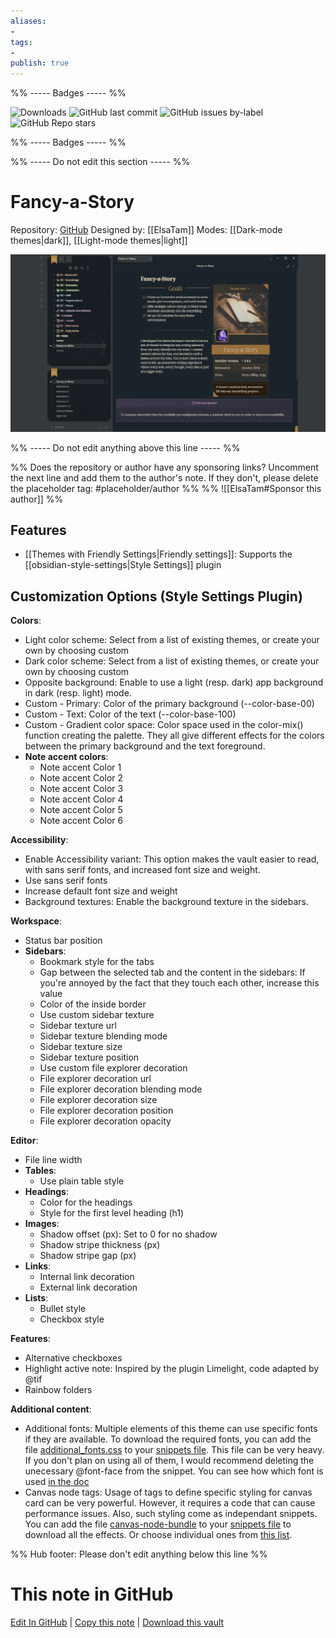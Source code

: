 ```yaml
---
aliases:
- 
tags: 
- 
publish: true
---
```


%% ----- Badges ----- %%

![Downloads](https://img.shields.io/badge/downloads-8721-573E7A?style=for-the-badge&logo=)
![GitHub last commit](https://img.shields.io/github/last-commit/ElsaTam/obsidian-fancy-a-story?color=573E7A&label=last%20update&logo=github&style=for-the-badge)
![GitHub issues by-label](https://img.shields.io/github/issues/ElsaTam/obsidian-fancy-a-story/help%20wanted?color=573E7A&logo=github&style=for-the-badge) 
![GitHub Repo stars](https://img.shields.io/github/stars/ElsaTam/obsidian-fancy-a-story?color=573E7A&logo=github&style=for-the-badge)

%% ----- Badges ----- %%

%% ----- Do not edit this section ----- %%

# Fancy-a-Story

Repository: [GitHub](https://github.com/ElsaTam/obsidian-fancy-a-story)
Designed by: [[ElsaTam]]
Modes: [[Dark-mode themes|dark]], [[Light-mode themes|light]]



![screenshot](https://github.com/ElsaTam/obsidian-fancy-a-story/raw/HEAD/overview-mini.png)

%% ----- Do not edit anything above this line ----- %% 

%% Does the repository or author have any sponsoring links? Uncomment the next line and add them to the author's note. If they don't, please delete the placeholder tag: #placeholder/author %%
%% ![[ElsaTam#Sponsor this author]] %%


## Features

- [[Themes with Friendly Settings|Friendly settings]]: Supports the [[obsidian-style-settings|Style Settings]] plugin

## Customization Options (Style Settings Plugin) 

**Colors**: 
- Light color scheme: Select from a list of existing themes, or create your own by choosing custom
- Dark color scheme: Select from a list of existing themes, or create your own by choosing custom
- Opposite background: Enable to use a light (resp. dark) app background in dark (resp. light) mode.
- Custom - Primary: Color of the primary background (--color-base-00)
- Custom - Text: Color of the text (--color-base-100)
- Custom - Gradient color space: Color space used in the color-mix() function creating the palette. They all give different effects for the colors between the primary background and the text foreground.
- **Note accent colors**: 
    - Note accent Color 1
    - Note accent Color 2
    - Note accent Color 3
    - Note accent Color 4
    - Note accent Color 5
    - Note accent Color 6

**Accessibility**: 
- Enable Accessibility variant: This option makes the vault easier to read, with sans serif fonts, and increased font size and weight.
- Use sans serif fonts
- Increase default font size and weight
- Background textures: Enable the background texture in the sidebars.

**Workspace**: 
- Status bar position
- **Sidebars**: 
    - Bookmark style for the tabs
    - Gap between the selected tab and the content in the sidebars: If you're annoyed by the fact that they touch each other, increase this value
    - Color of the inside border
    - Use custom sidebar texture
    - Sidebar texture url
    - Sidebar texture blending mode
    - Sidebar texture size
    - Sidebar texture position
    - Use custom file explorer decoration
    - File explorer decoration url
    - File explorer decoration blending mode
    - File explorer decoration  size
    - File explorer decoration position
    - File explorer decoration  opacity

**Editor**: 
- File line width
- **Tables**: 
    - Use plain table style
- **Headings**: 
    - Color for the headings
    - Style for the first level heading (h1)
- **Images**: 
    - Shadow offset (px): Set to 0 for no shadow
    - Shadow stripe thickness (px)
    - Shadow stripe gap (px)
- **Links**: 
    - Internal link decoration
    - External link decoration
- **Lists**: 
    - Bullet style
    - Checkbox style

**Features**: 
- Alternative checkboxes
- Highlight active note: Inspired by the plugin Limelight, code adapted by @tif
- Rainbow folders

**Additional content**: 
- Additional fonts: Multiple elements of this theme can use specific fonts if they are available. To download the required fonts, you can add the file [additional_fonts.css](https://github.com/ElsaTam/obsidian-fancy-a-story/blob/main/css/additional_fonts.css) to your [snippets file](https://help.obsidian.md/Extending+Obsidian/CSS+snippets). This file can be very heavy. If you don't plan on using all of them, I would recommend deleting the unecessary @font-face from the snippet. You can see how which font is used [in the doc](https://elsatam.github.io/obsidian-fancy-a-story/docs/stylesettings/stylesettings.html#additional-fonts)
- Canvas node tags: Usage of tags to define specific styling for canvas card can be very powerful. However, it requires a code that can cause performance issues. Also, such styling come as independant snippets. You can add the file [canvas-node-bundle](https://github.com/ElsaTam/obsidian-fancy-a-story/blob/main/css/canvas/canvas-node-bundle.css) to your [snippets file](https://help.obsidian.md/Extending+Obsidian/CSS+snippets) to download all the effects. Or choose individual ones from [this list](https://github.com/ElsaTam/obsidian-fancy-a-story/tree/main/css/canvas).


%% Hub footer: Please don't edit anything below this line %%

# This note in GitHub

<span class="git-footer">[Edit In GitHub](https://github.dev/obsidian-community/obsidian-hub/blob/main/02%20-%20Community%20Expansions/02.05%20All%20Community%20Expansions/Themes/Fancy-a-Story.md "git-hub-edit-note") | [Copy this note](https://raw.githubusercontent.com/obsidian-community/obsidian-hub/main/02%20-%20Community%20Expansions/02.05%20All%20Community%20Expansions/Themes/Fancy-a-Story.md "git-hub-copy-note") | [Download this vault](https://github.com/obsidian-community/obsidian-hub/archive/refs/heads/main.zip "git-hub-download-vault") </span>
